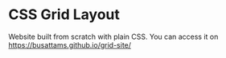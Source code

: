 # CSS Grid Layout
Website built from scratch with plain CSS. You can access it on https://busattams.github.io/grid-site/
